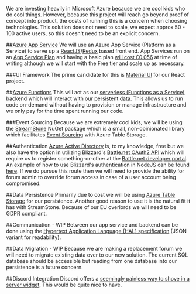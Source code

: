 We are investing heavily in Microsoft Azure because we are cool kids who do cool things. However, because this project will reach go beyond proof of concept into product, the costs of running this is a concern when choosing technologies. This solution does not need to scale, we expect approx 50 - 100 active users, so this doesn't need to be an explicit concern.

##[Azure App Service](https://docs.microsoft.com/en-us/azure/app-service/)
We will use an Azure App Service (Platform as a Service) to serve up a [ReactJS](https://reactjs.org/docs/getting-started.html)/[Redux](https://redux.js.org/api/api-reference) based front end. App Services run on an [App Service Plan](https://docs.microsoft.com/en-us/azure/app-service/overview-hosting-plans) and having a basic plan [will cost £0.056](https://azure.microsoft.com/en-us/pricing/details/app-service/windows/) at time of writing although we will start with the Free tier and scale up as necessary.

###UI Framework
The prime candidate for this is [Material UI](https://material-ui.com/) for our React project.

##[Azure Functions](https://docs.microsoft.com/en-us/azure/azure-functions/functions-overview)
This will act as our [serverless (Functions as a Service)](https://martinfowler.com/articles/serverless.html) backend which will interact with our persistent data. This allows us to run code on-demand without having to provision or manage infrastructure and we only pay for the time spent running our code.

###Event Sourcing
Because we are extremely cool kids, we will be using the [StreamStone](https://github.com/yevhen/Streamstone) NuGet package which is a small, non-opinionated library which facilitates [Event Sourcing](https://martinfowler.com/eaaDev/EventSourcing.html) with Azure Table Storage.

##Authentication
[Azure Active Directory](https://docs.microsoft.com/en-us/azure/active-directory/) is, to my knowledge, free but we also have the option in utilizing Blizzard's [Battle.net OAuth2 API](https://develop.battle.net/documentation/guides/using-oauth) which will require us to register something-or-other at the [Battle.net developer portal](https://develop.battle.net/). An example of how to use Blizzard's authentication in NodeJS can be found [here](https://github.com/Blizzard/passport-bnet). If we do pursue this route then we will need to provide the ability for forum admin to override forum access in case of a user account being compromised.

##Data Persistence
Primarily due to cost we will be using [Azure Table Storage](https://docs.microsoft.com/en-us/azure/storage/) for our persistence. Another good reason to use it is the natural fit it has with StreamStone. Because of our EU overlords we will need to be GDPR compliant.

##Communication - WIP
Between our app service and backend can be done using the [Hypertext Application Language (HAL) specification](http://stateless.co/hal_specification.html) (JSON variant for readability).

##Data Migration - WIP
Because we are making a replacement forum we will need to migrate existing data over to our new solution. The current SQL database should be accessible but reading from one database into our persistence is a future concern.

##Discord Integration
Discord offers a [seemingly painless way to shove in a server widget](https://blog.discordapp.com/add-the-discord-widget-to-your-site-d45ffcd718c6). This would be quite nice to have.
